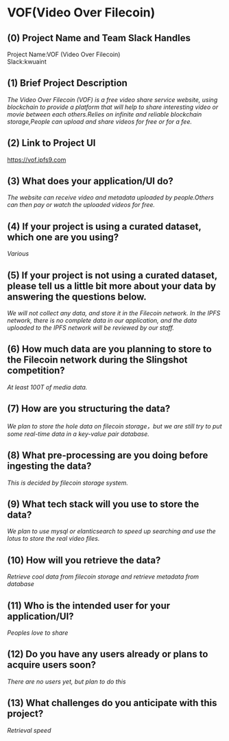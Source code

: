 # VOF(Video Over Filecoin)

## (0) Project Name and Team Slack Handles

Project Name:VOF (Video Over Filecoin)  
Slack:kwuaint

## (1) Brief Project Description

*The Video Over Filecoin (VOF) is a free video share service website, using blockchain to provide a platform that will help to share interesting video or movie between each others.Relies on infinite and reliable blockchain storage,People can upload and share videos for free or for a fee.*

## (2) Link to Project UI

https://vof.ipfs9.com

## (3) What does your application/UI do?

*The website can receive video and metadata uploaded by people.Others can then pay or watch the uploaded videos for free.*

## (4) If your project is using a curated dataset, which one are you using?

*Various*

## (5) If your project is not using a curated dataset, please tell us a little bit more about your data by answering the questions below.

*We will not collect any data, and store it in the Filecoin network. In the IPFS network, there is no complete data in our application, and the data uploaded to the IPFS network will be reviewed by our staff.*

## (6) How much data are you planning to store to the Filecoin network during the Slingshot competition?

*At least 100T of media data.*

## (7) How are you structuring the data?

*We plan to store the hole data on filecoin storage，but we are still try to put some real-time data in a key-value pair database.*

## (8) What pre-processing are you doing before ingesting the data?

*This is decided by filecoin storage system.*

## (9)  What tech stack will you use to store the data?

*We plan to use mysql or elanticsearch to speed up searching and use the lotus to store the real video files.*

## (10) How will you retrieve the data?

*Retrieve cool data from filecoin storage and retrieve metadata from database*

## (11) Who is the intended user for your application/UI?

*Peoples love to share*

## (12) Do you have any users already or plans to acquire users soon?

*There are no users yet, but plan to do this*

## (13) What challenges do you anticipate with this project?

*Retrieval speed*
